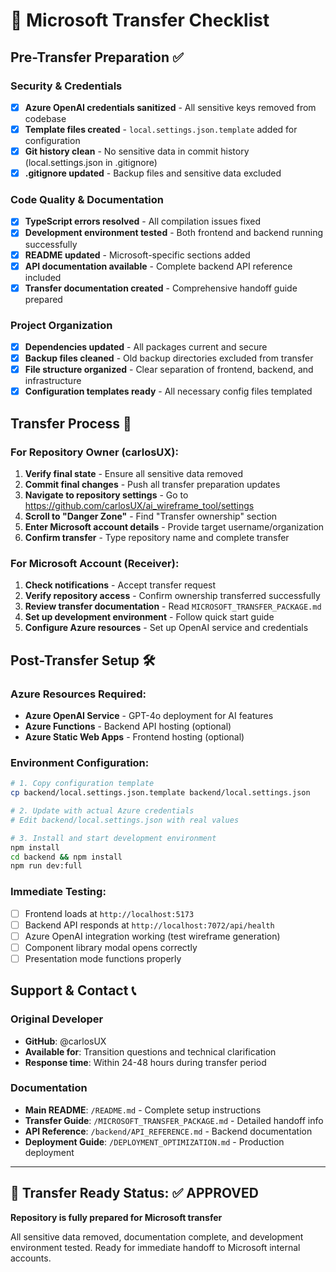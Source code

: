# 🚀 Microsoft Transfer Checklist

## Pre-Transfer Preparation ✅

### Security & Credentials
- [x] **Azure OpenAI credentials sanitized** - All sensitive keys removed from codebase
- [x] **Template files created** - `local.settings.json.template` added for configuration
- [x] **Git history clean** - No sensitive data in commit history (local.settings.json in .gitignore)
- [x] **.gitignore updated** - Backup files and sensitive data excluded

### Code Quality & Documentation  
- [x] **TypeScript errors resolved** - All compilation issues fixed
- [x] **Development environment tested** - Both frontend and backend running successfully
- [x] **README updated** - Microsoft-specific sections added
- [x] **API documentation available** - Complete backend API reference included
- [x] **Transfer documentation created** - Comprehensive handoff guide prepared

### Project Organization
- [x] **Dependencies updated** - All packages current and secure
- [x] **Backup files cleaned** - Old backup directories excluded from transfer
- [x] **File structure organized** - Clear separation of frontend, backend, and infrastructure
- [x] **Configuration templates ready** - All necessary config files templated

## Transfer Process 🔄

### For Repository Owner (carlosUX):
1. **Verify final state** - Ensure all sensitive data removed
2. **Commit final changes** - Push all transfer preparation updates
3. **Navigate to repository settings** - Go to https://github.com/carlosUX/ai_wireframe_tool/settings
4. **Scroll to "Danger Zone"** - Find "Transfer ownership" section
5. **Enter Microsoft account details** - Provide target username/organization
6. **Confirm transfer** - Type repository name and complete transfer

### For Microsoft Account (Receiver):
1. **Check notifications** - Accept transfer request
2. **Verify repository access** - Confirm ownership transferred successfully
3. **Review transfer documentation** - Read `MICROSOFT_TRANSFER_PACKAGE.md`
4. **Set up development environment** - Follow quick start guide
5. **Configure Azure resources** - Set up OpenAI service and credentials

## Post-Transfer Setup 🛠️

### Azure Resources Required:
- **Azure OpenAI Service** - GPT-4o deployment for AI features
- **Azure Functions** - Backend API hosting (optional)
- **Azure Static Web Apps** - Frontend hosting (optional)

### Environment Configuration:
```bash
# 1. Copy configuration template
cp backend/local.settings.json.template backend/local.settings.json

# 2. Update with actual Azure credentials
# Edit backend/local.settings.json with real values

# 3. Install and start development environment
npm install
cd backend && npm install
npm run dev:full
```

### Immediate Testing:
- [ ] Frontend loads at `http://localhost:5173`
- [ ] Backend API responds at `http://localhost:7072/api/health`
- [ ] Azure OpenAI integration working (test wireframe generation)
- [ ] Component library modal opens correctly
- [ ] Presentation mode functions properly

## Support & Contact 📞

### Original Developer
- **GitHub**: @carlosUX
- **Available for**: Transition questions and technical clarification
- **Response time**: Within 24-48 hours during transfer period

### Documentation
- **Main README**: `/README.md` - Complete setup instructions
- **Transfer Guide**: `/MICROSOFT_TRANSFER_PACKAGE.md` - Detailed handoff info
- **API Reference**: `/backend/API_REFERENCE.md` - Backend documentation
- **Deployment Guide**: `/DEPLOYMENT_OPTIMIZATION.md` - Production deployment

---

## 🎯 Transfer Ready Status: ✅ APPROVED

**Repository is fully prepared for Microsoft transfer**

All sensitive data removed, documentation complete, and development environment tested.
Ready for immediate handoff to Microsoft internal accounts.
